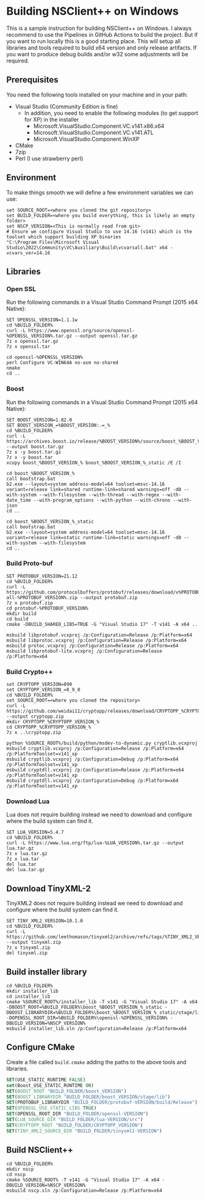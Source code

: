 # Building NSClient++ on Windows

This is a sample instruction for building NSClient++ on Windows.
I always recommend to use the Pipelines in GitHub Actions to build the project.
But if you want to run locally this is a good starting place.
This will setup all libraries and tools required to build x64 version and only release artifacts.
If you want to produce debug builds and/or w32 some adjustments will be required.


## Prerequisites

You need the following tools installed on your machine and in your path:
* Visual Studio (Community Edition is fine)
  * In addition, you need to enable the following modules (to get support for XP) in the installer
    * Microsoft.VisualStudio.Component.VC.v141.x86.x64
    * Microsoft.VisualStudio.Component.VC.v141.ATL
    * Microsoft.VisualStudio.Component.WinXP
* CMake
* 7zip
* Perl (I use strawberry perl)

## Environment

To make things smooth we will define a few environment variables we can use:

```commandline
set SOURCE_ROOT=<where you cloned the git repository>
set BUILD_FOLDER=<where you build everything, this is likely an empty folder>
set NSCP_VERSION=<This is normally read from git>
# Ensure we configure Visual Studio to use 14.16 (v141) which is the toolset which support building XP binaries
"C:\Program Files\Microsoft Visual Studio\2022\Community\VC\Auxiliary\Build\vcvarsall.bat" x64 -vcvars_ver=14.16
```

## Libraries

### Open SSL

Run the following commands in a Visual Studio Command Prompt (2015 x64 Native):

```commandline
SET OPENSSL_VERSION=1.1.1w
cd %BUILD_FOLDER%
curl -L https://www.openssl.org/source/openssl-%OPENSSL_VERSION%.tar.gz --output openssl.tar.gz
7z x openssl.tar.gz
7z x openssl.tar

cd openssl-%OPENSSL_VERSION%
perl Configure VC-WIN64A no-asm no-shared
nmake
cd ..
```

### Boost

Run the following commands in a Visual Studio Command Prompt (2015 x64 Native):

```commandline
SET BOOST_VERSION=1.82.0
SET BOOST_VERSION_=%BOOST_VERSION:.=_%
cd %BUILD_FOLDER%
curl -L https://archives.boost.io/release/%BOOST_VERSION%/source/boost_%BOOST_VERSION_%.tar.gz --output boost.tar.gz
7z x -y boost.tar.gz
7z x -y boost.tar
xcopy boost_%BOOST_VERSION_% boost_%BOOST_VERSION_%_static /E /I

cd boost_%BOOST_VERSION_%
call bootstrap.bat
b2.exe --layout=system address-model=64 toolset=msvc-14.16 variant=release link=shared runtime-link=shared warnings=off -d0 --with-system --with-filesystem --with-thread --with-regex --with-date_time --with-program_options --with-python --with-chrono --with-json
cd ..

cd boost_%BOOST_VERSION_%_static
call bootstrap.bat
b2.exe --layout=system address-model=64 toolset=msvc-14.16 variant=release link=static runtime-link=static warnings=off -d0 --with-system --with-filesystem
cd ..
```

### Build Proto-buf

```commandline
SET PROTOBUF_VERSION=21.12
cd %BUILD_FOLDER%
curl -L https://github.com/protocolbuffers/protobuf/releases/download/v%PROTOBUF_VERSION%/protobuf-all-%PROTOBUF_VERSION%.zip --output protobuf.zip
7z x protobuf.zip
cd protobuf-%PROTOBUF_VERSION%
mkdir build
cd build
cmake -DBUILD_SHARED_LIBS=TRUE -G "Visual Studio 17" -T v141 -A x64 ..

msbuild libprotobuf.vcxproj /p:Configuration=Release /p:Platform=x64
msbuild libprotoc.vcxproj /p:Configuration=Release /p:Platform=x64
msbuild protoc.vcxproj /p:Configuration=Release /p:Platform=x64
msbuild libprotobuf-lite.vcxproj /p:Configuration=Release /p:Platform=x64
```

### Build Crypto++

```commandline
set CRYPTOPP_VERSION=890
set CRYPTOPP_VERSION_=8_9_0
cd %BUILD_FOLDER%
set SOURCE_ROOT=<where you cloned the repository>
curl -L https://github.com/weidai11/cryptopp/releases/download/CRYPTOPP_%CRYPTOPP_VERSION_%/cryptopp%CRYPTOPP_VERSION%.zip --output cryptopp.zip
mkdir CRYPTOPP_%CRYPTOPP_VERSION_%
cd CRYPTOPP_%CRYPTOPP_VERSION_%
7z x ..\cryptopp.zip

python %SOURCE_ROOT%/build/python/msdev-to-dynamic.py cryptlib.vcxproj
msbuild cryptlib.vcxproj /p:Configuration=Release /p:Platform=x64 /p:PlatformToolset=v141_xp
msbuild cryptlib.vcxproj /p:Configuration=Debug /p:Platform=x64 /p:PlatformToolset=v141_xp
msbuild cryptdll.vcxproj /p:Configuration=Release /p:Platform=x64 /p:PlatformToolset=v141_xp
msbuild cryptdll.vcxproj /p:Configuration=Debug /p:Platform=x64 /p:PlatformToolset=v141_xp
```

### Download Lua

Lua does not require building instead we need to download and configure where the build system can find it.

```commandline
SET LUA_VERSION=5.4.7
cd %BUILD_FOLDER%
curl -L https://www.lua.org/ftp/lua-%LUA_VERSION%.tar.gz --output lua.tar.gz
7z x lua.tar.gz
7z x lua.tar
del lua.tar
del lua.tar.gz
```


## Download TinyXML-2

TinyXML2 does not require building instead we need to download and configure where the build system can find it.

```commandline
SET TINY_XML2_VERSION=10.1.0
cd %BUILD_FOLDER%
curl -L https://github.com/leethomason/tinyxml2/archive/refs/tags/%TINY_XML2_VERSION%.zip --output tinyxml.zip
7z x tinyxml.zip
del tinyxml.zip
```

## Build installer library

```commandline
cd %BUILD_FOLDER%
mkdir installer_lib
cd installer_lib 
cmake %SOURCE_ROOT%/installer_lib -T v141 -G "Visual Studio 17" -A x64 -DBOOST_ROOT=%BUILD_FOLDER%\boost_%BOOST_VERSION_%_static -DBOOST_LIBRARYDIR=%BUILD_FOLDER%\boost_%BOOST_VERSION_%_static/stage/lib -DOPENSSL_ROOT_DIR=%BUILD_FOLDER%\openssl-%OPENSSL_VERSION% -DBUILD_VERSION=%NSCP_VERSION% 
msbuild installer_lib.sln /p:Configuration=Release /p:Platform=x64
```

## Configure CMake

Create a file called `build.cmake` adding the paths to the above tools and libraries.

```cmake
SET(USE_STATIC_RUNTIME FALSE)
set(Boost_USE_STATIC_RUNTIME ON)
SET(BOOST_ROOT "BUILD_FOLDER/boost_VERSION")
SET(BOOST_LIBRARYDIR "BUILD_FOLDER/boost_VERSION/stage/lib")
SET(PROTOBUF_LIBRARYDIR "BUILD_FOLDER/protobuf-VERSION/build/Release")
SET(OPENSSL_USE_STATIC_LIBS TRUE)
SET(OPENSSL_ROOT_DIR "BUILD_FOLDER/openssl-VERSION")
SET(LUA_SOURCE_DIR "BUILD_FOLDER/lua-VERSION/src")
SET(CRYPTOPP_ROOT "BUILD_FOLDER/CRYPTOPP_VERSION")
SET(TINY_XML2_SOURCE_DIR "BUILD_FOLDER/tinyxml2-VERSION")
```

## Build NSClient++

```commandline
cd %BUILD_FOLDER%
mkdir nscp
cd nscp
cmake %SOURCE_ROOT% -T v141 -G "Visual Studio 17" -A x64 -DBUILD_VERSION=%NSCP_VERSION%
msbuild nscp.sln /p:Configuration=Release /p:Platform=x64
```
